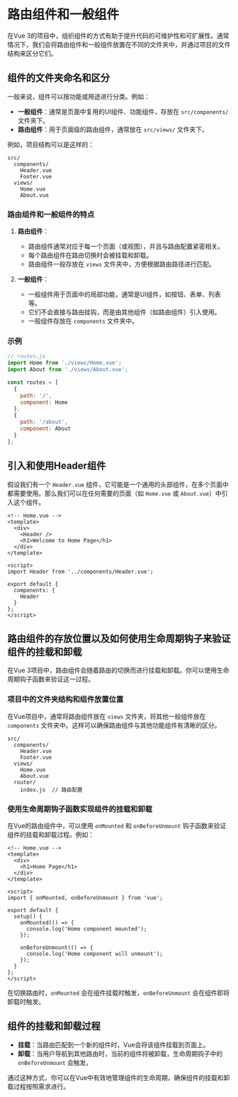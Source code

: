 # 路由组件和一般组件

在Vue 3的项目中，组织组件的方式有助于提升代码的可维护性和可扩展性。通常情况下，我们会将路由组件和一般组件放置在不同的文件夹中，并通过项目的文件结构来区分它们。

## 组件的文件夹命名和区分

一般来说，组件可以按功能或用途进行分类。例如：

- **一般组件**：通常是页面中复用的UI组件、功能组件，存放在 `src/components/` 文件夹下。
- **路由组件**：用于页面级的路由组件，通常放在 `src/views/` 文件夹下。

例如，项目结构可以是这样的：

```
src/
  components/
    Header.vue
    Footer.vue
  views/
    Home.vue
    About.vue
```

### 路由组件和一般组件的特点

1. **路由组件**：
   - 路由组件通常对应于每一个页面（或视图），并且与路由配置紧密相关。
   - 每个路由组件在路由切换时会被挂载和卸载。
   - 路由组件一般存放在 `views` 文件夹中，方便根据路由路径进行匹配。

2. **一般组件**：
   - 一般组件用于页面中的局部功能，通常是UI组件，如按钮、表单、列表等。
   - 它们不会直接与路由挂钩，而是由其他组件（如路由组件）引入使用。
   - 一般组件存放在 `components` 文件夹中。

### 示例

```javascript
// routes.js
import Home from './views/Home.vue';
import About from './views/About.vue';

const routes = [
  {
    path: '/',
    component: Home
  },
  {
    path: '/about',
    component: About
  }
];
```

## 引入和使用Header组件

假设我们有一个 `Header.vue` 组件，它可能是一个通用的头部组件，在多个页面中都需要使用。那么我们可以在任何需要的页面（如 `Home.vue` 或 `About.vue`）中引入这个组件。

```vue
<!-- Home.vue -->
<template>
  <div>
    <Header />
    <h1>Welcome to Home Page</h1>
  </div>
</template>

<script>
import Header from '../components/Header.vue';

export default {
  components: {
    Header
  }
};
</script>
```

## 路由组件的存放位置以及如何使用生命周期钩子来验证组件的挂载和卸载

在Vue 3项目中，路由组件会随着路由的切换而进行挂载和卸载。你可以使用生命周期钩子函数来验证这一过程。

### 项目中的文件夹结构和组件放置位置

在Vue项目中，通常将路由组件放在 `views` 文件夹，将其他一般组件放在 `components` 文件夹中。这样可以确保路由组件与其他功能组件有清晰的区分。

```
src/
  components/
    Header.vue
    Footer.vue
  views/
    Home.vue
    About.vue
  router/
    index.js  // 路由配置
```

### 使用生命周期钩子函数实现组件的挂载和卸载

在Vue的路由组件中，可以使用 `onMounted` 和 `onBeforeUnmount` 钩子函数来验证组件的挂载和卸载过程。例如：

```vue
<!-- Home.vue -->
<template>
  <div>
    <h1>Home Page</h1>
  </div>
</template>

<script>
import { onMounted, onBeforeUnmount } from 'vue';

export default {
  setup() {
    onMounted(() => {
      console.log('Home component mounted');
    });

    onBeforeUnmount(() => {
      console.log('Home component will unmount');
    });
  }
};
</script>
```

在切换路由时，`onMounted` 会在组件挂载时触发，`onBeforeUnmount` 会在组件即将卸载时触发。

## 组件的挂载和卸载过程

- **挂载**：当路由匹配到一个新的组件时，Vue会将该组件挂载到页面上。
- **卸载**：当用户导航到其他路由时，当前的组件将被卸载，生命周期钩子中的 `onBeforeUnmount` 会触发。

通过这种方式，你可以在Vue中有效地管理组件的生命周期，确保组件的挂载和卸载过程按照需求进行。